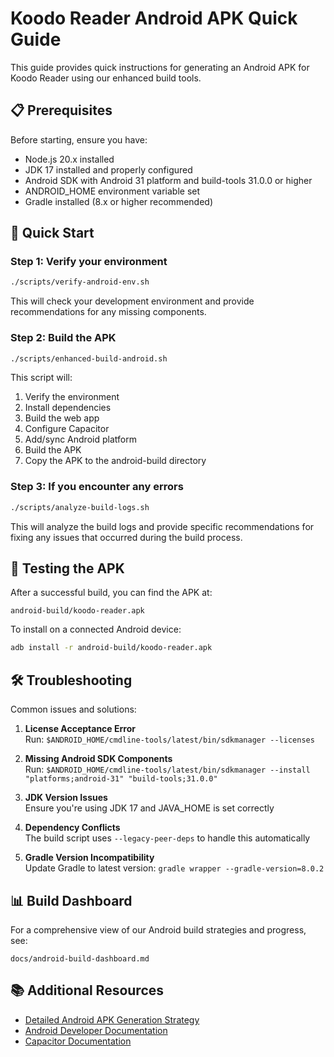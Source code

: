 # Koodo Reader Android APK Quick Guide

This guide provides quick instructions for generating an Android APK for Koodo Reader using our enhanced build tools.

## 📋 Prerequisites

Before starting, ensure you have:

- Node.js 20.x installed
- JDK 17 installed and properly configured
- Android SDK with Android 31 platform and build-tools 31.0.0 or higher
- ANDROID_HOME environment variable set
- Gradle installed (8.x or higher recommended)

## 🚀 Quick Start

### Step 1: Verify your environment

```bash
./scripts/verify-android-env.sh
```

This will check your development environment and provide recommendations for any missing components.

### Step 2: Build the APK

```bash
./scripts/enhanced-build-android.sh
```

This script will:
1. Verify the environment
2. Install dependencies
3. Build the web app
4. Configure Capacitor
5. Add/sync Android platform
6. Build the APK
7. Copy the APK to the android-build directory

### Step 3: If you encounter any errors

```bash
./scripts/analyze-build-logs.sh
```

This will analyze the build logs and provide specific recommendations for fixing any issues that occurred during the build process.

## 📱 Testing the APK

After a successful build, you can find the APK at:

```
android-build/koodo-reader.apk
```

To install on a connected Android device:

```bash
adb install -r android-build/koodo-reader.apk
```

## 🛠️ Troubleshooting

Common issues and solutions:

1. **License Acceptance Error**  
   Run: `$ANDROID_HOME/cmdline-tools/latest/bin/sdkmanager --licenses`

2. **Missing Android SDK Components**  
   Run: `$ANDROID_HOME/cmdline-tools/latest/bin/sdkmanager --install "platforms;android-31" "build-tools;31.0.0"`

3. **JDK Version Issues**  
   Ensure you're using JDK 17 and JAVA_HOME is set correctly

4. **Dependency Conflicts**  
   The build script uses `--legacy-peer-deps` to handle this automatically

5. **Gradle Version Incompatibility**  
   Update Gradle to latest version: `gradle wrapper --gradle-version=8.0.2`

## 📊 Build Dashboard

For a comprehensive view of our Android build strategies and progress, see:

```
docs/android-build-dashboard.md
```

## 📚 Additional Resources

- [Detailed Android APK Generation Strategy](docs/android-apk-generation-plan.md)
- [Android Developer Documentation](https://developer.android.com/docs)
- [Capacitor Documentation](https://capacitorjs.com/docs) 